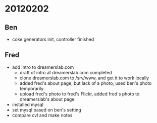 # 20120202

## Ben
- coke generators init, controller finished



## Fred
- add intro to dreamerslab.com
  - draft of intro at dreamerslab.com completed
  - clone dreamerslab.com to /srv/www, and get it to work locally
  - added fred's about page, but lack of a photo, used ben's photo temporarily
  - upload fred's photo to fred's Flickr, added fred's photo to dreamerslab's about page
- installed mysql
- set mysql based on ben's setting
- compare cvl and make notes